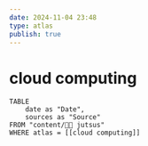 ```yaml
---
date: 2024-11-04 23:48
type: atlas
publish: true
---
```

# cloud computing

```dataview
TABLE
	date as "Date",
	sources as "Source"
FROM "content/🥷🏽 jutsus"
WHERE atlas = [[cloud computing]]
```
